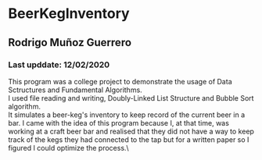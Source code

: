 # BeerKegInventory

## Rodrigo Muñoz Guerrero
### Last upddate: 12/02/2020

This program was a college project to demonstrate the usage of Data Sctructures and Fundamental Algorithms.\
I used file reading and writing, Doubly-Linked List Structure and Bubble Sort algorithm.\
It simulates a beer-keg's inventory to keep record of the current beer in a bar. I came with the idea of this program 
because I, at that time, was working at a craft beer bar and realised that they did not have a way to keep track of the 
kegs they had connected to the tap but for a written paper so I figured I could optimize the process.\
